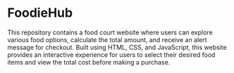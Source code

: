 # FoodieHub
This repository contains a food court website where users can explore various food options, calculate the total amount, and receive an alert message for checkout. Built using HTML, CSS, and JavaScript, this website provides an interactive experience for users to select their desired food items and view the total cost before making a purchase. 

